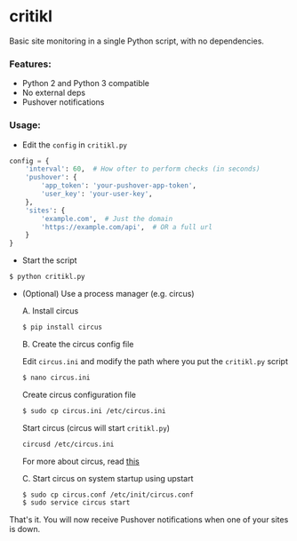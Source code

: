 critikl
=======
Basic site monitoring in a single Python script,
with no dependencies.


### Features:

* Python 2 and Python 3 compatible
* No external deps
* Pushover notifications


### Usage:

* Edit the `config` in `critikl.py`

```python
config = {
    'interval': 60,  # How ofter to perform checks (in seconds)
    'pushover': {
        'app_token': 'your-pushover-app-token',
        'user_key': 'your-user-key',
    },
    'sites': {
        'example.com',  # Just the domain
        'https://example.com/api',  # OR a full url
    }
}
```


* Start the script

```bash
$ python critikl.py
```


* (Optional) Use a process manager (e.g. circus)

    A. Install circus

    ```bash
    $ pip install circus
    ```

    B. Create the circus config file

    Edit `circus.ini` and modify the path
    where you put the `critikl.py` script

    ```bash
    $ nano circus.ini
    ```

    Create circus configuration file

    ```bash
    $ sudo cp circus.ini /etc/circus.ini
    ```

    Start circus (circus will start `critikl.py`)

    ```bash
    circusd /etc/circus.ini
    ```
    For more about circus, read [this](https://circus.readthedocs.org/en/0.11.1/)

    C. Start circus on system startup using upstart

    ```bash
    $ sudo cp circus.conf /etc/init/circus.conf
    $ sudo service circus start
    ```

That's it. You will now receive Pushover notifications
when one of your sites is down.
